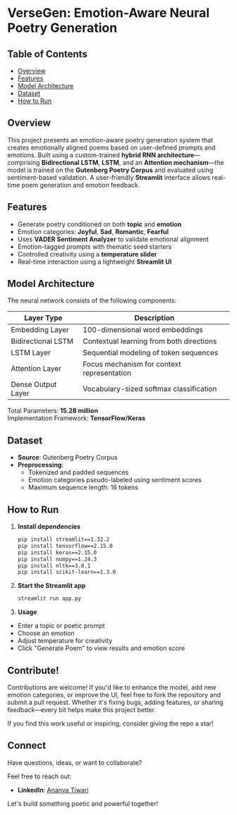 # VerseGen: Emotion-Aware Neural Poetry Generation

## Table of Contents
- [Overview](#overview)
- [Features](#features)
- [Model Architecture](#model-architecture)
- [Dataset](#dataset)
- [How to Run](#how-to-run)

## Overview

This project presents an emotion-aware poetry generation system that creates emotionally aligned poems based on user-defined prompts and emotions. Built using a custom-trained **hybrid RNN architecture**—comprising **Bidirectional LSTM**, **LSTM**, and an **Attention mechanism**—the model is trained on the **Gutenberg Poetry Corpus** and evaluated using sentiment-based validation. A user-friendly **Streamlit** interface allows real-time poem generation and emotion feedback.

## Features

- Generate poetry conditioned on both **topic** and **emotion**
- Emotion categories: **Joyful**, **Sad**, **Romantic**, **Fearful**
- Uses **VADER Sentiment Analyzer** to validate emotional alignment
- Emotion-tagged prompts with thematic seed starters
- Controlled creativity using a **temperature slider**
- Real-time interaction using a lightweight **Streamlit UI**

## Model Architecture

The neural network consists of the following components:

| Layer Type            | Description                               |
|-----------------------|-------------------------------------------|
| Embedding Layer       | 100-dimensional word embeddings           |
| Bidirectional LSTM    | Contextual learning from both directions  |
| LSTM Layer            | Sequential modeling of token sequences    |
| Attention Layer       | Focus mechanism for context representation|
| Dense Output Layer    | Vocabulary-sized softmax classification   |

Total Parameters: **15.28 million**  
Implementation Framework: **TensorFlow/Keras**

## Dataset

- **Source**: Gutenberg Poetry Corpus
- **Preprocessing**:
  - Tokenized and padded sequences
  - Emotion categories pseudo-labeled using sentiment scores
  - Maximum sequence length: 16 tokens

## How to Run

1. **Install dependencies**
   ```bash
   pip install streamlit==1.32.2
   pip install tensorflow==2.15.0
   pip install keras==2.15.0
   pip install numpy==1.24.3
   pip install nltk==3.8.1
   pip install scikit-learn==1.3.0
   
2. **Start the Streamlit app**
   ```bash
   streamlit run app.py
   
3. **Usage**
- Enter a topic or poetic prompt
- Choose an emotion
- Adjust temperature for creativity
- Click "Generate Poem" to view results and emotion score

## Contribute!

Contributions are welcome! If you'd like to enhance the model, add new emotion categories, or improve the UI, feel free to fork the repository and submit a pull request. Whether it's fixing bugs, adding features, or sharing feedback—every bit helps make this project better.

If you find this work useful or inspiring, consider giving the repo a star!

## Connect

Have questions, ideas, or want to collaborate?

Feel free to reach out:
 
- **LinkedIn**: [Ananya Tiwari](https://linkedin.com/in/ananya-tiw)  

Let's build something poetic and powerful together!
